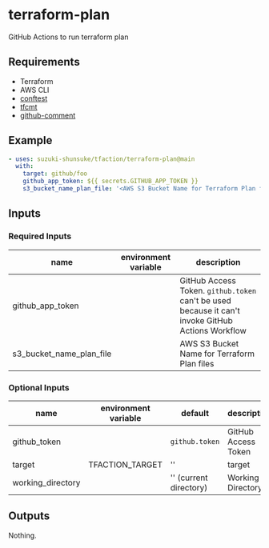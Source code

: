 # terraform-plan

GitHub Actions to run terraform plan

## Requirements

* Terraform
* AWS CLI
* [conftest](https://www.conftest.dev/)
* [tfcmt](https://github.com/suzuki-shunsuke/tfcmt)
* [github-comment](https://github.com/suzuki-shunsuke/github-comment)

## Example

```yaml
- uses: suzuki-shunsuke/tfaction/terraform-plan@main
  with:
    target: github/foo
    github_app_token: ${{ secrets.GITHUB_APP_TOKEN }}
    s3_bucket_name_plan_file: '<AWS S3 Bucket Name for Terraform Plan files>'
```

## Inputs

### Required Inputs

name | environment variable | description
--- | --- | ---
github_app_token | | GitHub Access Token. `github.token` can't be used because it can't invoke GitHub Actions Workflow
s3_bucket_name_plan_file | | AWS S3 Bucket Name for Terraform Plan files

### Optional Inputs

name | environment variable | default | description
--- | --- | --- | ---
github_token | | `github.token` | GitHub Access Token
target | TFACTION_TARGET | '' | target
working_directory | | '' (current directory) | Working Directory

## Outputs

Nothing.
